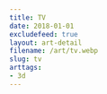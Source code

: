 ```yaml
---
title: TV
date: 2018-01-01
excludefeed: true
layout: art-detail
filename: /art/tv.webp
slug: tv
arttags:
- 3d
---
```


